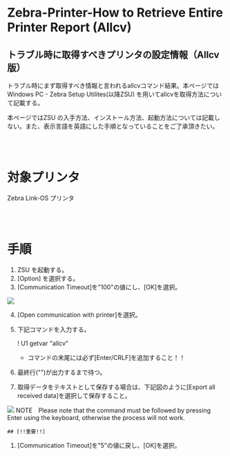# Zebra-Printer-How to Retrieve Entire Printer Report (Allcv)
## トラブル時に取得すべきプリンタの設定情報（Allcv版）

トラブル時にまず取得すべき情報と言われるallcvコマンド結果。本ページではWindows PC - Zebra Setup Utilites(以降ZSU) を用いてallcvを取得方法について記載する。

本ページではZSU の入手方法、インストール方法、起動方法については記載しない。また、表示言語を英語にした手順となっていることをご了承頂きたい。

<br><br>

# 対象プリンタ

Zebra Link-OS プリンタ

<br><br>

# 手順

1. ZSU を起動する。
1. [Option] を選択する。
1. [Communication Timeout]を"100"の値にし、[OK]を選択。


![](https://supportcommunity.zebra.com/servlet/rtaImage?eid=ka10H000000KOht&feoid=00N0H00000K2Eou&refid=0EM0H0000014zrD)

4. [Open communication with printer]を選択。
1. 下記コマンドを入力する。

    ! U1 getvar "allcv"

    * コマンドの末尾には必ず[Enter/CRLF]を追加すること！！
1. 最終行("")が出力するまで待つ。
1. 取得データをテキストとして保存する場合は、下記図のように[Export all received data]を選択して保存すること。

![](https://supportcommunity.zebra.com/servlet/rtaImage?eid=ka10H000000KOht&feoid=00N0H00000K2Eou&refid=0EM0H0000014ztd)
NOTE Please note that the command must be followed by pressing Enter using the keyboard, otherwise the process will not work.

    ## [!!重要!!]

1.  [Communication Timeout]を"5"の値に戻し、[OK]を選択。


